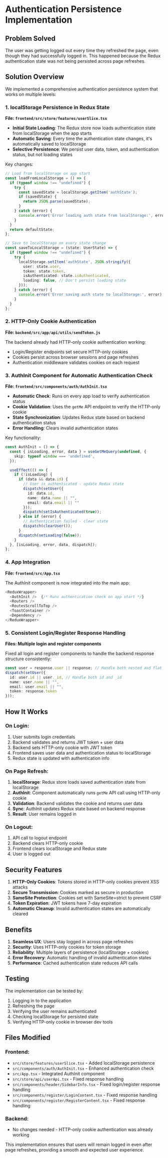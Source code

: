 # Authentication Persistence Implementation

## Problem Solved
The user was getting logged out every time they refreshed the page, even though they had successfully logged in. This happened because the Redux authentication state was not being persisted across page refreshes.

## Solution Overview
We implemented a comprehensive authentication persistence system that works on multiple levels:

### 1. localStorage Persistence in Redux State
**File: `frontend/src/store/features/userSlice.tsx`**

- **Initial State Loading**: The Redux store now loads authentication state from localStorage when the app starts
- **Automatic Saving**: Every time the authentication state changes, it's automatically saved to localStorage  
- **Selective Persistence**: We persist user data, token, and authentication status, but not loading states

Key changes:
```typescript
// Load from localStorage on app start
const loadFromLocalStorage = () => {
  if (typeof window !== "undefined") {
    try {
      const savedState = localStorage.getItem('authState');
      if (savedState) {
        return JSON.parse(savedState);
      }
    } catch (error) {
      console.error('Error loading auth state from localStorage:', error);
    }
  }
  return defaultState;
};

// Save to localStorage on every state change
const saveToLocalStorage = (state: UserState) => {
  if (typeof window !== "undefined") {
    try {
      localStorage.setItem('authState', JSON.stringify({
        user: state.user,
        token: state.token,
        isAuthenticated: state.isAuthenticated,
        loading: false, // Don't persist loading state
      }));
    } catch (error) {
      console.error('Error saving auth state to localStorage:', error);
    }
  }
};
```

### 2. HTTP-Only Cookie Authentication
**File: `backend/src/app/api/utils/sendToken.js`**

The backend already had HTTP-only cookie authentication working:
- Login/Register endpoints set secure HTTP-only cookies
- Cookies persist across browser sessions and page refreshes
- Authentication middleware validates cookies on each request

### 3. AuthInit Component for Automatic Authentication Check
**File: `frontend/src/components/auth/AuthInit.tsx`**

- **Automatic Check**: Runs on every app load to verify authentication status
- **Cookie Validation**: Uses the `getMe` API endpoint to verify the HTTP-only cookie
- **State Synchronization**: Updates Redux state based on backend authentication status
- **Error Handling**: Clears invalid authentication states

Key functionality:
```typescript
const AuthInit = () => {
  const { isLoading, error, data } = useGetMeQuery(undefined, {
    skip: typeof window === 'undefined',
  });

  useEffect(() => {
    if (!isLoading) {
      if (data && data.id) {
        // User is authenticated - update Redux state
        dispatch(setUser({
          id: data.id,
          name: data.name || "",
          email: data.email || ""
        }));
        dispatch(setIsAuthenticated(true));
      } else if (error) {
        // Authentication failed - clear state
        dispatch(clearUser());
      }
      dispatch(setLoading(false));
    }
  }, [isLoading, error, data, dispatch]);
};
```

### 4. App Integration
**File: `frontend/src/App.tsx`**

The AuthInit component is now integrated into the main app:
```typescript
<ReduxWrapper>
  <AuthInit />  {/* Runs authentication check on app start */}
  <Routers />
  <RoutesScrollToTop />
  <ToastContainer />
  <Dependency />
</ReduxWrapper>
```

### 5. Consistent Login/Register Response Handling
**Files: Multiple login and register components**

Fixed all login and register components to handle the backend response structure consistently:
```typescript
const user = response.user || response; // Handle both nested and flat user data
dispatch(setUser({
  id: user.id || user._id, // Handle both id and _id
  name: user.name || "",
  email: user.email || "",
  token: response.token
}));
```

## How It Works

### On Login:
1. User submits login credentials
2. Backend validates and returns JWT token + user data
3. Backend sets HTTP-only cookie with JWT token
4. Frontend saves user data and authentication status to localStorage
5. Redux state is updated with authentication info

### On Page Refresh:
1. **localStorage**: Redux store loads saved authentication state from localStorage
2. **AuthInit**: Component automatically runs `getMe` API call using HTTP-only cookie
3. **Validation**: Backend validates the cookie and returns user data
4. **Sync**: AuthInit updates Redux state based on backend response
5. **Result**: User remains logged in

### On Logout:
1. API call to logout endpoint
2. Backend clears HTTP-only cookie
3. Frontend clears localStorage and Redux state
4. User is logged out

## Security Features

1. **HTTP-Only Cookies**: Tokens stored in HTTP-only cookies prevent XSS attacks
2. **Secure Transmission**: Cookies marked as secure in production
3. **SameSite Protection**: Cookies set with SameSite=strict to prevent CSRF
4. **Token Expiration**: JWT tokens have 7-day expiration
5. **Automatic Cleanup**: Invalid authentication states are automatically cleared

## Benefits

1. **Seamless UX**: Users stay logged in across page refreshes
2. **Security**: Uses HTTP-only cookies for token storage
3. **Reliability**: Multiple layers of persistence (localStorage + cookies)
4. **Error Recovery**: Automatic handling of invalid authentication states
5. **Performance**: Cached authentication state reduces API calls

## Testing

The implementation can be tested by:
1. Logging in to the application
2. Refreshing the page
3. Verifying the user remains authenticated
4. Checking localStorage for persisted state
5. Verifying HTTP-only cookie in browser dev tools

## Files Modified

### Frontend:
- `src/store/features/userSlice.tsx` - Added localStorage persistence
- `src/components/auth/AuthInit.tsx` - Enhanced authentication check
- `src/App.tsx` - Integrated AuthInit component  
- `src/store/api/userApi.tsx` - Fixed response handling
- `src/components/header/SidebarInfo.tsx` - Fixed login/register response handling
- `src/components/register/LoginContent.tsx` - Fixed response handling
- `src/components/register/RegisterContent.tsx` - Fixed response handling

### Backend:
- No changes needed - HTTP-only cookie authentication was already working

This implementation ensures that users will remain logged in even after page refreshes, providing a smooth and expected user experience.
